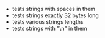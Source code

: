 * tests strings with spaces in them
* tests strings exactly 32 bytes long
* tests various strings lengths
* tests strings with "\n" in them
